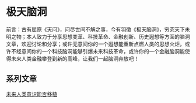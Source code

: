 # 极天脑洞

前言：古有屈原《天问》，问尽世间不解之事，今有羽徵《极天脑洞》，穷究天下未明之物；本人致力于分享思想变革、科技革命、金融创新、历史遐想等方面的脑洞文章，欢迎讨论和分享；或许无意间你的一个遐想能重新点燃人类的思想火炬，或许不经意间你的一个科技脑洞能够引爆未来科技革命，或许你的一个金融脑洞能使得未来人类金融攀登到新的高峰，让我们一起脑洞奔放吧！

## 系列文章

[未来人类意识能否移植](https://github.com/yuzheng0917/brain-hole/technology/consciousness-out-of-brain.md)
